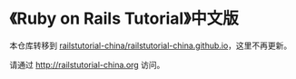 # 《Ruby on Rails Tutorial》中文版

本仓库转移到 [railstutorial-china/railstutorial-china.github.io](https://github.com/railstutorial-china/railstutorial-china.github.io)，这里不再更新。

请通过 <http://railstutorial-china.org> 访问。
